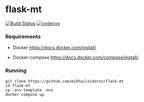# flask-mt

[![Build Status](https://travis-ci.org/mikhailsidorov/flask-mt.svg?branch=master)](https://travis-ci.org/mikhailsidorov/flask-mt)
[![codecov](https://codecov.io/gh/mikhailsidorov/flask-mt/branch/master/graph/badge.svg)](https://codecov.io/gh/mikhailsidorov/flask-mt)


### Requirements

* Docker https://docs.docker.com/install/

* Docker-compose https://docs.docker.com/compose/install/

### Running
```
git clone https://github.com/mikhailsidorov/flask-mt
cd flask-mt
cp .env-template .env
docker-compose up
```
